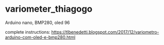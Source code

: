 # variometer_thiagogo
Arduino nano, BMP280, oled 96

complete instructions:
https://tlbenedetti.blogspot.com/2017/12/variometro-arduino-com-oled-e-bmp280.html
